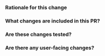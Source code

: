 ### Rationale for this change


### What changes are included in this PR?


### Are these changes tested?


### Are there any user-facing changes?

